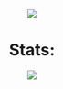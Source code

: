<p align="center">
  <a href="Blue">
    <img src="https://github-readme-stats.vercel.app/api?username=kamal710&show_icons=true&theme=gotham">
  </a>
</p>

<h1 align="center"> Stats: </h1>

<p align="center">
  <a href="My stats">
    <img src="https://github-readme-stats.vercel.app/api/top-langs/?username=kamal710&layout=compact&theme=gotham">
  </a>
  


<!-- <img id="gstats" src=""> -->
<!-- <img id="stats" src=""> -->
